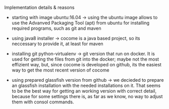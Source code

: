 Implementation details & reasons

- starting with image ubuntu:16.04
	-> using the ubuntu image allows to use the Advanved Packaging Tool (apt) from ubuntu for installing required programs, such as git and maven

- using java8 installer
	-> cocome is a java based project, so its neccessary to provide it, at least for maven

- installing git python-virtualenv
	-> git version that run on docker. It is used for getting the files from git into the docker; maybe not the most effizient way, but, since cocome is developed on github, its the easiest way to get the most recent version of cocome

- using prepared glassfish version from github 
	-> we decieded to prepare an glassfish installation with the needed installations on it. That seems to be the best way for getting an working version with correct detail, because for some settings there is, as far as we know, no way to adjust them with consol commands.

